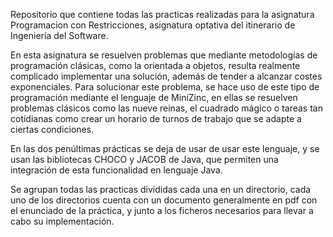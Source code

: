 Repositorio que contiene todas las practicas realizadas para la asignatura Programacion con Restricciones, asignatura optativa del itinerario de Ingeniería del Software.

En esta asignatura se resuelven problemas que mediante metodologías de programación clásicas, como la orientada a objetos, resulta realmente complicado implementar una solución, además de tender a alcanzar costes exponenciales. Para solucionar este problema, se hace uso de este tipo de programación mediante el lenguaje de MiniZinc, en ellas se resuelven problemas clásicos como las nueve reinas, el cuadrado mágico o tareas tan cotidianas como crear un horario de turnos de trabajo que se adapte a ciertas condiciones.

En las dos penúltimas prácticas se deja de usar de usar este lenguaje, y se usan las bibliotecas CHOCO y JACOB de Java, que permiten una integración de esta funcionalidad en lenguaje Java.

Se agrupan todas las practicas divididas cada una en un directorio, cada uno de los directorios cuenta con un documento generalmente en pdf con el enunciado de la práctica, y junto a los ficheros necesarios para llevar a cabo su implementación.
